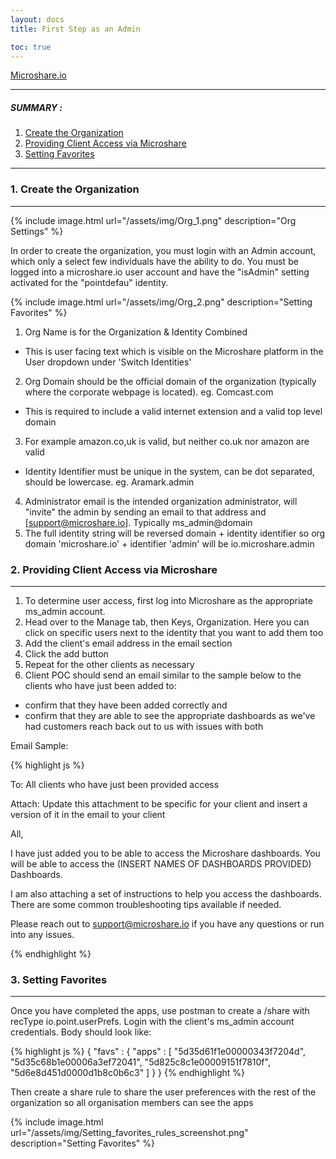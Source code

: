 ```yaml
---
layout: docs
title: First Step as an Admin

toc: true
---
```


[Microshare.io](https://microshare.io)

---------------------------------------

##### SUMMARY : 

1. [Create the Organization](./#1-create-the-organization)
2. [Providing Client Access via Microshare](./#2-providing-client-access-via-microshare)
3. [Setting Favorites](./#3-setting-favorites)


---------------------------------------
### 1. Create the Organization
---------------------------------------
{% include image.html url="/assets/img/Org_1.png" description="Org Settings" %}

In order to create the organization, you must login with an Admin account, which only a select few individuals have the ability to do. You must be logged into a microshare.io user account and have the "isAdmin" setting activated for the "pointdefau" identity. 

{% include image.html url="/assets/img/Org_2.png" description="Setting Favorites" %}

1. Org Name is for the Organization & Identity Combined   
* This is user facing text which is visible on the Microshare platform in the User dropdown under 'Switch Identities' 
2. Org Domain should be the official domain of the organization (typically where the corporate webpage is located). eg. Comcast.com 
* This is required to include a valid internet extension and a valid top level domain   
3. For example amazon.co,uk is valid, but neither co.uk nor amazon are valid 
* Identity Identifier must be unique in the system, can be dot separated, should be lowercase. eg. Aramark.admin 
4. Administrator email is the intended organization administrator, will "invite" the admin by sending an email to that address and [support@microshare.io]. Typically ms_admin@domain 
5. The full identity string will be reversed domain + identity identifier so org domain 'microshare.io' + identifier 'admin' will be io.microshare.admin 

### 2. Providing Client Access via Microshare
---------------------------------------

1. To determine user access, first log into Microshare as the appropriate ms_admin account. 
2. Head over to the Manage tab, then Keys, Organization. Here you can click on specific users next to the identity that you want to add them too 
3. Add the client's email address in the email section
4. Click the add button 
5. Repeat for the other clients as necessary 
6. Client POC should send an email similar to the sample below to the clients who have just been added to:
* confirm that they have been added correctly and 
* confirm that they are able to see the appropriate dashboards as we've had customers reach back out to us with issues with both 

Email Sample: 

 
{% highlight js %}

To: All clients who have just been provided access 

Attach: Update this attachment to be specific for your client and insert a version of it in the email to your client  

All, 

 
I have just added you to be able to access the Microshare dashboards.  You will be able to access the (INSERT NAMES OF DASHBOARDS PROVIDED) Dashboards. 

I am also attaching a set of instructions to help you access the dashboards.  There are some common troubleshooting tips available if needed. 

 
Please reach out to support@microshare.io if you have any questions or run into any issues. 

{% endhighlight %}

### 3. Setting Favorites
---------------------------------------

Once you have completed the apps, use postman to create a /share with recType io.point.userPrefs. Login with the client's ms_admin account credentials.  Body should look like: 

{% highlight js %}
  { 
    "favs" : { 
      "apps" : 
        [ 
          "5d35d61f1e00000343f7204d", 
          "5d35c68b1e00006a3ef72041", 
          "5d825c8c1e00009151f7810f", 
          "5d6e8d451d0000d1b8c0b6c3" 
        ] 
    }
  } 
{% endhighlight %}

Then create a share rule to share the user preferences with the rest of the organization so all organisation members can see the apps

{% include image.html url="/assets/img/Setting_favorites_rules_screenshot.png" description="Setting Favorites" %}


